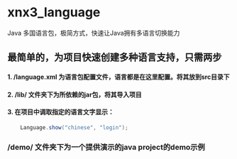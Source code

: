 # xnx3_language
Java 多国语言包，极简方式，快速让Java拥有多语言切换能力


## 最简单的，为项目快速创建多种语言支持，只需两步
#### 1. /language.xml 为语言包配置文件，语言都是在这里配置。将其放到src目录下
#### 2. /lib/ 文件夹下为所依赖的jar包，将其导入项目
#### 3. 在项目中调取指定的语言文字显示：
```Java
    Language.show("chinese", "login");
```


### /demo/ 文件夹下为一个提供演示的java project的demo示例
